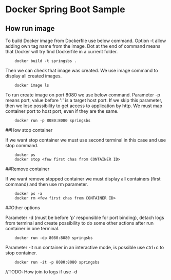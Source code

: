 # Docker Spring Boot Sample

## How run image

To build Docker image from Dockerfile use below command. Option -t allow adding own tag name from the image. Dot at the end of command means that Docker will try find Dockerfile in a current folder.

```
    docker build -t springsbs .
``` 

Then we can check that image was created. We use image command to display all created images.

```
    docker image ls
```

To run create image on port 8080 we use below command. Parameter -p means port, value before ':' is a target host port. If we skip this parameter, then we lose possibility to get access to application by http. We must map container port to host port, even if they are the same.

```
    docker run -p 8080:8080 springsbs
```

##How stop container

If we want stop container we must use second terminal in this case and use stop command.

```
    docker ps
    docker stop <few first chas from CONTAINER ID>
```

##Remove container

If we want remove stopped container we must display all containers (first command) and then use rm parameter.

```
    docker ps -a
    docker rm <few first chas from CONTAINER ID>
```

##Other options

Parameter -d (must be before 'p' responsible for port binding), detach logs from terminal and create possibility to do some other actions after run container in one terminal. 

```
    docker run -dp 8080:8080 springsbs
```

Parameter -it run container in an interactive mode, is possible use ctrl+c to stop container.

```
    docker run -it -p 8080:8080 springsbs
```

//TODO: How join to logs if use -d

